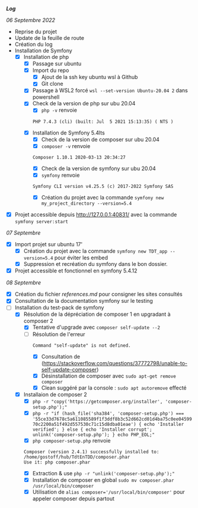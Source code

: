 ***Log***

*06 Septembre 2022*
- Reprise du projet
- Update de la feuille de route
- Création du log
- Installation de Symfony
    - [x] Installation de php
        - [x] Passage sur ubuntu
        - [x] Import du repo
            - [x] Ajout de la ssh key ubuntu wsl à Github
            - [x] Git clone
        - [x] Passage à WSL2 forcé ```wsl --set-version Ubuntu-20.04 2``` dans powershell
        - [x] Check de la version de php sur ubu 20.04
            - [x] ```php -v``` renvoie 
            ```
            PHP 7.4.3 (cli) (built: Jul  5 2021 15:13:35) ( NTS )
            ```
        - [x] Installation de Symfony 5.4lts
            - [x] Check de la version de composer sur ubu 20.04
            - [x] ```composer -v``` renvoie 
            ```
            Composer 1.10.1 2020-03-13 20:34:27
            ```
            - [x] Check de la version de symfony sur ubu 20.04
            - [x] ```symfony``` renvoie 
            ```
            Symfony CLI version v4.25.5 (c) 2017-2022 Symfony SAS
            ```
            - [x] Création du projet avec la commande ```symfony new my_project_directory --version=5.4```
- [x] Projet accessible depuis http://127.0.0.1:40831/ avec la commande ```symfony server:start```

*07 Septembre*
- [x] Import projet sur ubuntu 17'
    - [x] Création du projet avec la commande ```symfony new TDT_app --version=5.4``` pour éviter les embed
    - [x] Suppression et recréation du symfony dans le bon dossier.
- [x] Projet accessible et fonctionnel en symfony 5.4.12

*08 Septembre*
- [x] Création du fichier *references.md* pour consigner les sites consultés
- [x] Consultation de la documentation symfony sur le testing
- [ ] Installation du test-pack de symfony
    - [x] Résolution de la dépréciation de composer 1 en upgradant à composer 2
        - [x] Tentative d'upgrade avec ```composer self-update --2```
        - [ ] Résolution de l'erreur 
            ```
            Command "self-update" is not defined. 
            ```
            - [x] Consultation de (https://stackoverflow.com/questions/37772798/unable-to-self-update-composer)
            - [x] Désinstallation de composer avec ```sudo apt-get remove composer```
            - [x] Clean suggéré par la console : ```sudo apt autoremove``` effecté
    - [x] Installaion de composer 2
        - [x] ```php -r "copy('https://getcomposer.org/installer', 'composer-setup.php');"```
        - [x] ```php -r "if (hash_file('sha384', 'composer-setup.php') === '55ce33d7678c5a611085589f1f3ddf8b3c52d662cd01d4ba75c0ee0459970c2200a51f492d557530c71c15d8dba01eae') { echo 'Installer verified'; } else { echo 'Installer corrupt'; unlink('composer-setup.php'); } echo PHP_EOL;"```
        - [x] ```php composer-setup.php``` renvoie 
        ```
        Composer (version 2.4.1) successfully installed to: /home/gostoff/hub/TdtEnTDD/composer.phar
        Use it: php composer.phar
        ```
        - [x] Extraction & use ```php -r "unlink('composer-setup.php');"```
        - [x] Installation de composer en global ```sudo mv composer.phar /usr/local/bin/composer```
        - [x] Utilisation de ```alias composer='/usr/local/bin/composer'``` pour appeler composer depuis partout